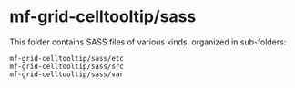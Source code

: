 # mf-grid-celltooltip/sass

This folder contains SASS files of various kinds, organized in sub-folders:

    mf-grid-celltooltip/sass/etc
    mf-grid-celltooltip/sass/src
    mf-grid-celltooltip/sass/var
